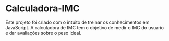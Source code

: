 # Calculadora-IMC
Este projeto foi criado com o intuito de treinar os conhecimentos em JavaScript.
A calculadora de IMC tem o objetivo de medir o IMC do usuario e dar avaliações sobre o peso ideal.
